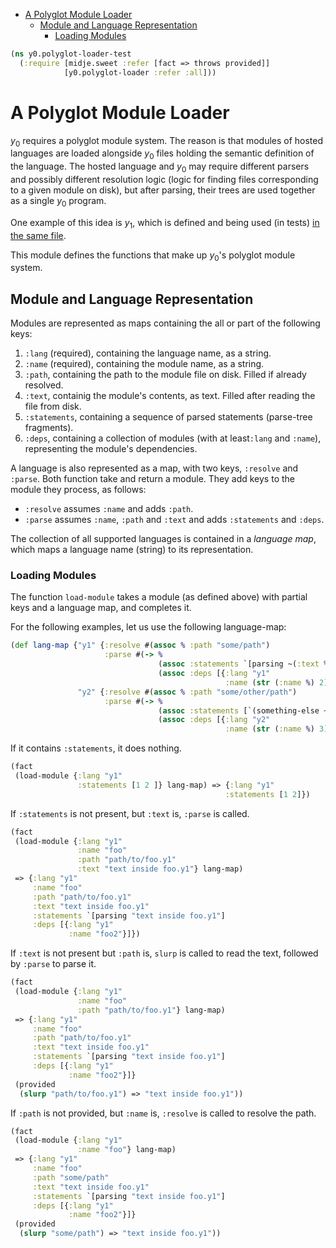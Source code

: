 * [A Polyglot Module Loader](#a-polyglot-module-loader)
  * [Module and Language Representation](#module-and-language-representation)
    * [Loading Modules](#loading-modules)
```clojure
(ns y0.polyglot-loader-test
  (:require [midje.sweet :refer [fact => throws provided]]
            [y0.polyglot-loader :refer :all]))

```
# A Polyglot Module Loader

$y_0$ requires a polyglot module system. The reason is that modules of
hosted languages are loaded alongside $y_0$ files holding the semantic
definition of the language. The hosted language and $y_0$ may require
different parsers and possibly different resolution logic (logic for finding
files corresponding to a given module on disk), but after parsing, their
trees are used together as a single $y_0$ program.

One example of this idea is $y_1$, which is defined and being used (in
tests) [in the same file](y1.md).

This module defines the functions that make up $y_0$'s polyglot module
system.

## Module and Language Representation

Modules are represented as maps containing the all or part of the following
keys:

1. `:lang` (required), containing the language name, as a string.
2. `:name` (required), containing the module name, as a string.
3. `:path`, containing the path to the module file on disk. Filled if
   already resolved.
4. `:text`, containig the module's contents, as text. Filled after reading
   the file from disk.
5. `:statements`, containing a sequence of parsed statements (parse-tree
   fragments).
6. `:deps`, containing a collection of modules (with at least`:lang` and
   `:name`), representing the module's dependencies.

A language is also represented as a map, with two keys, `:resolve` and
`:parse`. Both function take and return a module. They add keys to the
module they process, as follows:

* `:resolve` assumes `:name` and adds `:path`.
* `:parse` assumes `:name`, `:path` and `:text` and adds `:statements` and
  `:deps`.

The collection of all supported languages is contained in a _language map_,
which maps a language name (string) to its representation.

### Loading Modules

The function `load-module` takes a module (as defined above) with partial
keys and a language map, and completes it.

For the following examples, let us use the following language-map:
```clojure
(def lang-map {"y1" {:resolve #(assoc % :path "some/path")
                     :parse #(-> %
                                 (assoc :statements `[parsing ~(:text %)])
                                 (assoc :deps [{:lang "y1"
                                                :name (str (:name %) 2)}]))}
               "y2" {:resolve #(assoc % :path "some/other/path")
                     :parse #(-> %
                                 (assoc :statements [`(something-else ~(:name %))])
                                 (assoc :deps [{:lang "y2"
                                                :name (str (:name %) 3)}]))}})

```
If it contains `:statements`, it does nothing.
```clojure
(fact
 (load-module {:lang "y1"
               :statements [1 2 ]} lang-map) => {:lang "y1"
                                                :statements [1 2]})

```
If `:statements` is not present, but `:text` is, `:parse` is called.
```clojure
(fact
 (load-module {:lang "y1"
               :name "foo"
               :path "path/to/foo.y1"
               :text "text inside foo.y1"} lang-map)
 => {:lang "y1"
     :name "foo"
     :path "path/to/foo.y1"
     :text "text inside foo.y1"
     :statements `[parsing "text inside foo.y1"]
     :deps [{:lang "y1"
             :name "foo2"}]})

```
If `:text` is not present but `:path` is, `slurp` is called to read the
text, followed by `:parse` to parse it.
```clojure
(fact
 (load-module {:lang "y1"
               :name "foo"
               :path "path/to/foo.y1"} lang-map)
 => {:lang "y1"
     :name "foo"
     :path "path/to/foo.y1"
     :text "text inside foo.y1"
     :statements `[parsing "text inside foo.y1"]
     :deps [{:lang "y1"
             :name "foo2"}]}
 (provided
  (slurp "path/to/foo.y1") => "text inside foo.y1"))

```
If `:path` is not provided, but `:name` is, `:resolve` is called to resolve
the path.
```clojure
(fact
 (load-module {:lang "y1"
               :name "foo"} lang-map)
 => {:lang "y1"
     :name "foo"
     :path "some/path"
     :text "text inside foo.y1"
     :statements `[parsing "text inside foo.y1"]
     :deps [{:lang "y1"
             :name "foo2"}]}
 (provided
  (slurp "some/path") => "text inside foo.y1"))
```

